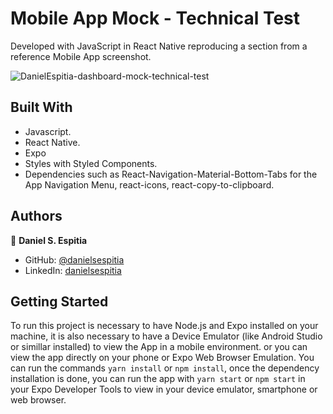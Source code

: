 # Mobile App Mock - Technical Test

Developed with JavaScript in React Native reproducing a section from a reference Mobile App screenshot.

![DanielEspitia-dashboard-mock-technical-test](https://user-images.githubusercontent.com/63252057/111129957-ae17d580-8544-11eb-8472-35176a217107.png)

## Built With
- Javascript.
- React Native.
- Expo
- Styles with Styled Components.
- Dependencies such as React-Navigation-Material-Bottom-Tabs for the App Navigation Menu, react-icons, react-copy-to-clipboard.

## Authors

👤 **Daniel S. Espitia**

-   GitHub: [@danielsespitia](https://github.com/danielsespitia)
-   LinkedIn: [danielsespitia](https://linkedin.com/in/danielsespitia)

## Getting Started 
To run this project is necessary to have Node.js and Expo installed on your machine, it is also necessary to have a Device Emulator (like Android Studio or simillar installed) to view the App in a mobile environment. or you can view the app directly on your phone or Expo Web Browser Emulation. You can run the commands `yarn install` or `npm install`, once the dependency installation is done, you can run the app with `yarn start` or `npm start` in your Expo Developer Tools to view in your device emulator, smartphone or web browser.
